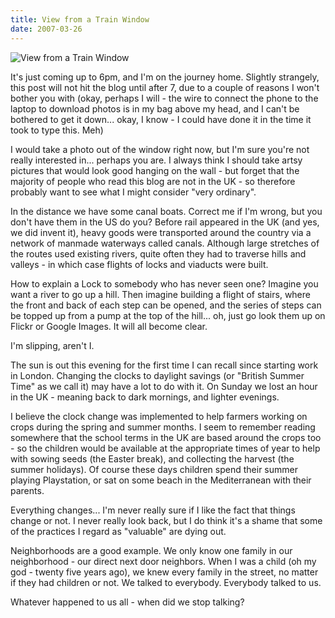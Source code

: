 ```yaml
---
title: View from a Train Window
date: 2007-03-26
---
```


![View from a Train Window](https://source.unsplash.com/4v9Kk01mEbY/1600x900)

It's just coming up to 6pm, and I'm on the journey home. Slightly strangely, this post will not hit the blog until after 7, due to a couple of reasons I won't bother you with (okay, perhaps I will - the wire to connect the phone to the laptop to download photos is in my bag above my head, and I can't be bothered to get it down... okay, I know - I could have done it in the time it took to type this. Meh)

I would take a photo out of the window right now, but I'm sure you're not really interested in... perhaps you are. I always think I should take artsy pictures that would look good hanging on the wall - but forget that the majority of people who read this blog are not in the UK - so therefore probably want to see what I might consider "very ordinary".

In the distance we have some canal boats. Correct me if I'm wrong, but you don't have them in the US do you? Before rail appeared in the UK (and yes, we did invent it), heavy goods were transported around the country via a network of manmade waterways called canals. Although large stretches of the routes used existing rivers, quite often they had to traverse hills and valleys - in which case flights of locks and viaducts were built.

How to explain a Lock to somebody who has never seen one? Imagine you want a river to go up a hill. Then imagine building a flight of stairs, where the front and back of each step can be opened, and the series of steps can be topped up from a pump at the top of the hill... oh, just go look them up on Flickr or Google Images. It will all become clear.

I'm slipping, aren't I.

The sun is out this evening for the first time I can recall since starting work in London. Changing the clocks to daylight savings (or "British Summer Time" as we call it) may have a lot to do with it. On Sunday we lost an hour in the UK - meaning back to dark mornings, and lighter evenings.

I believe the clock change was implemented to help farmers working on crops during the spring and summer months. I seem to remember reading somewhere that the school terms in the UK are based around the crops too - so the children would be available at the appropriate times of year to help with sowing seeds (the Easter break), and collecting the harvest (the summer holidays). Of course these days children spend their summer playing Playstation, or sat on some beach in the Mediterranean with their parents.

Everything changes... I'm never really sure if I like the fact that things change or not. I never really look back, but I do think it's a shame that some of the practices I regard as "valuable" are dying out.

Neighborhoods are a good example. We only know one family in our neighborhood - our direct next door neighbors. When I was a child (oh my god - twenty five years ago), we knew every family in the street, no matter if they had children or not. We talked to everybody. Everybody talked to us.

Whatever happened to us all - when did we stop talking?